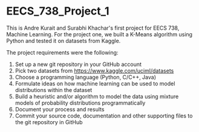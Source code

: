 # EECS_738_Project_1

This is Andre Kurait and Surabhi Khachar's first project for EECS 738, Machine Learning. For the project one, we built a K-Means algorithm using Python and tested it on datasets from Kaggle. 

The project requirements were the following:

1. Set up a new git repository in your GitHub account
2. Pick two datasets from
https://www.kaggle.com/uciml/datasets
3. Choose a programming language (Python, C/C++, Java)
4. Formulate ideas on how machine learning can be used to
model distributions within the dataset
5. Build a heuristic and/or algorithm to model the data using
mixture models of probability distributions
programmatically
6. Document your process and results
7. Commit your source code, documentation and other
supporting files to the git repository in GitHub

